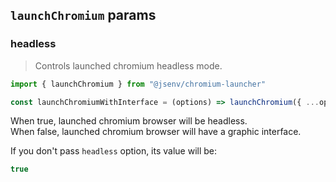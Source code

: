 ## `launchChromium` params

### headless

> Controls launched chromium headless mode.

```js
import { launchChromium } from "@jsenv/chromium-launcher"

const launchChromiumWithInterface = (options) => launchChromium({ ...options, headless: false })
```

When true, launched chromium browser will be headless.<br />
When false, launched chromium browser will have a graphic interface.

If you don't pass `headless` option, its value will be:

```js
true
```
